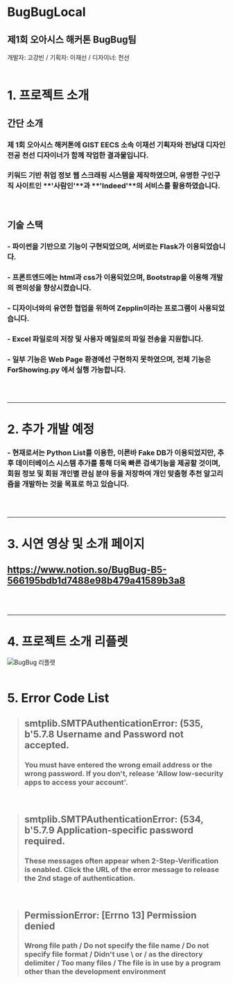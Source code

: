 # **BugBugLocal**
## 제1회 오아시스 해커톤 BugBug팀
개발자: 고강빈 / 기획자: 이재선 / 디자이너: 천선
<br/><br/>

# **1. 프로젝트 소개**

## **간단 소개**
### **제 1회 오아시스 해커톤**에 **GIST EECS 소속 이재선 기획자**와 **전남대 디자인 전공 천선 디자이너**가 함께 작업한 결과물입니다.
### **키워드 기반 취업 정보 웹 스크래핑 시스템**을 제작하였으며, 유명한 구인구직 사이트인 **'사람인'**과 **'Indeed'**의 서비스를 활용하였습니다.
<br/>

## **기술 스택**
### - **파이썬**을 기반으로 기능이 구현되었으며, 서버로는 **Flask**가 이용되었습니다.
### - 프론트엔드에는 **html**과 **css**가 이용되었으며, **Bootstrap**을 이용해 개발의 편의성을 향상시켰습니다.
### - 디자이너와의 유연한 협업을 위하여 **Zepplin**이라는 프로그램이 사용되었습니다.
### - **Excel 파일로의 저장** 및 **사용자 메일로의 파일 전송**을 지원합니다.
### - 일부 기능은 Web Page 환경에선 구현하지 못하였으며, 전체 기능은 ForShowing.py 에서 실행 가능합니다.
<br/><br/>

---
# **2. 추가 개발 예정**
### - 현재로서는 **Python List**를 이용한, 이른바 **Fake DB**가 이용되었지만, 추후 데이터베이스 시스템 추가를 통해 **더욱 빠른 검색기능**을 제공할 것이며, 회원 정보 및 회원 개인별 관심 분야 등을 저장하여 **개인 맞춤형 추천 알고리즘**을 개발하는 것을 목표로 하고 있습니다.
<br/><br/>

---
# **3. 시연 영상 및 소개 페이지**
## https://www.notion.so/BugBug-B5-566195bdb1d7488e98b479a41589b3a8
<br/><br/>

---
# **4. 프로젝트 소개 리플렛**
![BugBug 리플렛](https://user-images.githubusercontent.com/76294398/111862274-a4a0ca00-8997-11eb-8ae6-4baeeb22f343.png)
<br/><br/>

# **5. Error Code List**
>## **smtplib.SMTPAuthenticationError: (535, b'5.7.8 Username and Password not accepted.** <br/> 
>### You must have entered the wrong email address or the wrong password. If you don't, release 'Allow low-security apps to access your account'.
<br/>

>## **smtplib.SMTPAuthenticationError: (534, b'5.7.9 Application-specific password required.**<br/>
>### These messages often appear when 2-Step-Verification is enabled. Click the URL of the error message to release the 2nd stage of authentication.
<br/>

>## **PermissionError: [Errno 13] Permission denied**<br/>
>### Wrong file path / Do not specify the file name / Do not specify file format / Didn't use \\ or / as the directory delimiter / Too many files / The file is in use by a program other than the development environment